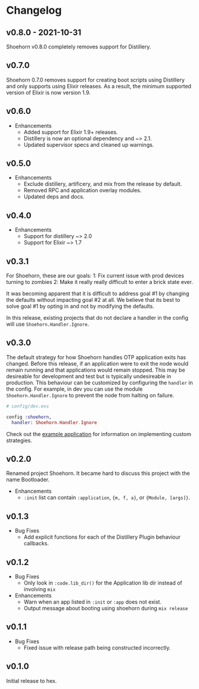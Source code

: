 # Changelog

## v0.8.0 - 2021-10-31

Shoehorn v0.8.0 completely removes support for Distillery.

## v0.7.0

Shoehorn 0.7.0 removes support for creating boot scripts using Distillery and
only supports using Elixir releases. As a result, the minimum supported version
of Elixir is now version 1.9.

## v0.6.0

* Enhancements
  * Added support for Elixir 1.9+ releases.
  * Distillery is now an optional dependency and ~> 2.1.
  * Updated supervisor specs and cleaned up warnings.

## v0.5.0

* Enhancements
  * Exclude distillery, artificery, and mix from the release by default.
  * Removed RPC and application overlay modules.
  * Updated deps and docs.

## v0.4.0

* Enhancements
  * Support for distillery ~> 2.0
  * Support for Elixir ~> 1.7

## v0.3.1

For Shoehorn, these are our goals:
1: Fix current issue with prod devices turning to zombies
2: Make it really really difficult to enter a brick state ever.

It was becoming apparent that it is difficult to address goal #1 by changing the defaults without impacting goal #2 at all. We believe that its best to solve goal #1  by opting in and not by modifying the defaults.

In this release, existing projects that do not declare a handler in the
config will use `Shoehorn.Handler.Ignore`.

## v0.3.0

The default strategy for how Shoehorn handles OTP application exits has changed.
Before this release, if an application were to exit the node would remain running
and that applications would remain stopped. This may be desireable for development
and test but is typically undesireable in production. This behaviour can be
customized by configuring the `handler` in the config. For example, in dev you can
use the module `Shoehorn.Handler.Ignore` to prevent the node from halting on failure.

  ```elixir
  # config/dev.exs

  config :shoehorn,
    handler: Shoehorn.Handler.Ignore
  ```

Check out the [example application](https://github.com/nerves-project/shoehorn/tree/main/example) for information on implementing custom strategies.

## v0.2.0

  Renamed project Shoehorn.
  It became hard to discuss this project with the name Bootloader.

  * Enhancements
    * `:init` list can contain `:application`, `{m, f, a}`, or `{Module, [args]}`.

## v0.1.3

  * Bug Fixes
    * Add explicit functions for each of the Distillery Plugin behaviour callbacks.

## v0.1.2

  * Bug Fixes
    * Only look in `:code.lib_dir()` for the Application lib dir instead of involving `mix`
  * Enhancements
    * Warn when an app listed in `:init` or `:app` does not exist.
    * Output message about booting using shoehorn during `mix release`

## v0.1.1

  * Bug Fixes
    * Fixed issue with release path being constructed incorrectly.

## v0.1.0

  Initial release to hex.

